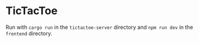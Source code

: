 # TicTacToe

Run with `cargo run` in the `tictactoe-server` directory and `npm run dev` in the `frontend` directory.
